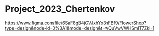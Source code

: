 # Project_2023_Chertenkov
https://www.figma.com/file/6SaF8gB4jGVJxhYx3nFBf9/FlowerShop?type=design&node-id=0%3A1&mode=design&t=wQuVwVWHSmIT7ZkI-1
